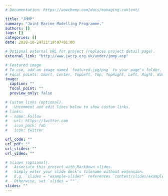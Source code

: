 ```yaml
---
# Documentation: https://wowchemy.com/docs/managing-content/

title: "JMMP"
summary: "Joint Marine Modelling Programme."
authors: []
tags: []
categories: []
date: 2020-10-24T21:19:07+01:00

# Optional external URL for project (replaces project detail page).
external_link: "http://www.jwcrp.org.uk/under/jmmp.asp"

# Featured image
# To use, add an image named `featured.jpg/png` to your page's folder.
# Focal points: Smart, Center, TopLeft, Top, TopRight, Left, Right, BottomLeft, Bottom, BottomRight.
image:
  caption: ""
  focal_point: ""
  preview_only: false

# Custom links (optional).
#   Uncomment and edit lines below to show custom links.
# links:
# - name: Follow
#   url: https://twitter.com
#   icon_pack: fab
#   icon: twitter

url_code: ""
url_pdf: ""
url_slides: ""
url_video: ""

# Slides (optional).
#   Associate this project with Markdown slides.
#   Simply enter your slide deck's filename without extension.
#   E.g. `slides = "example-slides"` references `content/slides/example-slides.md`.
#   Otherwise, set `slides = ""`.
slides: ""
---
```

